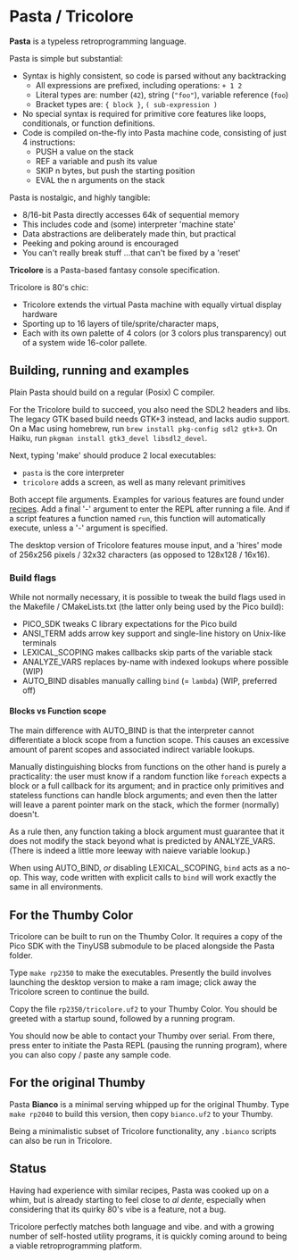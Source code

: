 # Pasta / Tricolore

**Pasta** is a typeless retroprogramming language.

Pasta is simple but substantial:
- Syntax is highly consistent, so code is parsed without any backtracking
  - All expressions are prefixed, including operations: `+ 1 2`
  - Literal types are: number (`42`), string (`"foo"`), variable reference (`foo`)
  - Bracket types are: `{ block }`, `( sub-expression )`
- No special syntax is required for primitive core features like loops,
  conditionals, or function definitions.
- Code is compiled on-the-fly into Pasta machine code, consisting of just 4
  instructions:
  - PUSH a value on the stack
  - REF a variable and push its value
  - SKIP n bytes, but push the starting position
  - EVAL the n arguments on the stack

Pasta is nostalgic, and highly tangible:
- 8/16-bit Pasta directly accesses 64k of sequential memory
- This includes code and (some) interpreter 'machine state'
- Data abstractions are deliberately made thin, but practical
- Peeking and poking around is encouraged
- You can't really break stuff ...that can't be fixed by a 'reset'

**Tricolore** is a Pasta-based fantasy console specification.

Tricolore is 80's chic:
- Tricolore extends the virtual Pasta machine with equally virtual display hardware
- Sporting up to 16 layers of tile/sprite/character maps,
- Each with its own palette of 4 colors (or 3 colors plus transparency) out of a system wide 16-color pallete.

## Building, running and examples
Plain Pasta should build on a regular (Posix) C compiler.

For the Tricolore build to succeed, you also need the SDL2 headers and libs.
The legacy GTK based build needs GTK+3 instead, and lacks audio support.
On a Mac using homebrew, run `brew install pkg-config sdl2 gtk+3`.
On Haiku, run `pkgman install gtk3_devel libsdl2_devel`.

Next, typing 'make' should produce 2 local executables:
- `pasta` is the core interpreter
- `tricolore` adds a screen, as well as many relevant primitives

Both accept file arguments. Examples for various features are found under
[recipes](recipes/). Add a final '-' argument to enter the REPL after running a
file. And if a script features a function named `run`, this function will
automatically execute, unless a '-' argument is specified.

The desktop version of Tricolore features mouse input, and a 'hires' mode of
256x256 pixels / 32x32 characters (as opposed to 128x128 / 16x16).

### Build flags
While not normally necessary, it is possible to tweak the build flags used in
the Makefile / CMakeLists.txt (the latter only being used by the Pico build):

- PICO_SDK tweaks C library expectations for the Pico build
- ANSI_TERM adds arrow key support and single-line history on Unix-like terminals
- LEXICAL_SCOPING makes callbacks skip parts of the variable stack
- ANALYZE_VARS replaces by-name with indexed lookups where possible (WIP)
- AUTO_BIND disables manually calling `bind` (= `lambda`) (WIP, preferred off)

#### Blocks vs Function scope
The main difference with AUTO_BIND is that the interpreter cannot differentiate
a block scope from a function scope. This causes an excessive amount of parent
scopes and associated indirect variable lookups.

Manually distinguishing blocks from functions on the other hand is purely a
practicality: the user must know if a random function like `foreach` expects a
block or a full callback for its argument; and in practice only primitives and
stateless functions can handle block arguments; and even then the latter will
leave a parent pointer mark on the stack, which the former (normally) doesn't.

As a rule then, any function taking a block argument must guarantee that it
does not modify the stack beyond what is predicted by ANALYZE_VARS. (There is
indeed a little more leeway with naieve variable lookup.)

When using AUTO_BIND, _or_ disabling LEXICAL_SCOPING, `bind` acts as a no-op.
This way, code written with explicit calls to `bind` will work exactly the
same in all environments.

## For the Thumby Color
Tricolore can be built to run on the Thumby Color. It requires a copy of the
Pico SDK with the TinyUSB submodule to be placed alongside the Pasta folder.

Type `make rp2350` to make the executables. Presently the build involves
launching the desktop version to make a ram image; click away the Tricolore
screen to continue the build.

Copy the file `rp2350/tricolore.uf2` to your Thumby Color. You should be
greeted with a startup sound, followed by a running program.

You should now be able to contact your Thumby over serial. From there, press
enter to initiate the Pasta REPL (pausing the running program), where you can
also copy / paste any sample code.

## For the original Thumby
Pasta **Bianco** is a minimal serving whipped up for the original Thumby. Type
`make rp2040` to build this version, then copy `bianco.uf2` to your Thumby.

Being a minimalistic subset of Tricolore functionality, any `.bianco` scripts
can also be run in Tricolore.

## Status
Having had experience with similar recipes, Pasta was cooked up on a whim, but
is already starting to feel close to _al dente_, especially when considering
that its quirky 80's vibe is a feature, not a bug.

Tricolore perfectly matches both language and vibe. and with a growing number
of self-hosted utility programs, it is quickly coming around to being a viable
retroprogramming platform.
